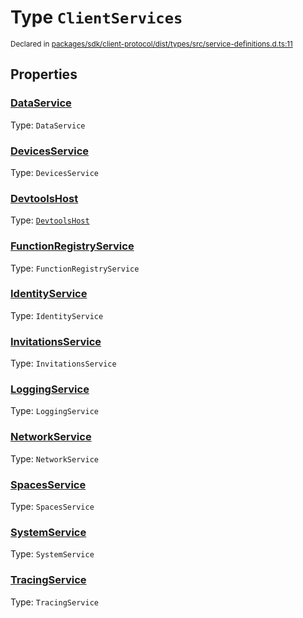 # Type `ClientServices`
<sub>Declared in [packages/sdk/client-protocol/dist/types/src/service-definitions.d.ts:11]()</sub>




## Properties
### [DataService]()
Type: <code>DataService</code>




### [DevicesService]()
Type: <code>DevicesService</code>




### [DevtoolsHost]()
Type: <code>[DevtoolsHost](/api/@dxos/react-client/interfaces/DevtoolsHost)</code>




### [FunctionRegistryService]()
Type: <code>FunctionRegistryService</code>




### [IdentityService]()
Type: <code>IdentityService</code>




### [InvitationsService]()
Type: <code>InvitationsService</code>




### [LoggingService]()
Type: <code>LoggingService</code>




### [NetworkService]()
Type: <code>NetworkService</code>




### [SpacesService]()
Type: <code>SpacesService</code>




### [SystemService]()
Type: <code>SystemService</code>




### [TracingService]()
Type: <code>TracingService</code>





